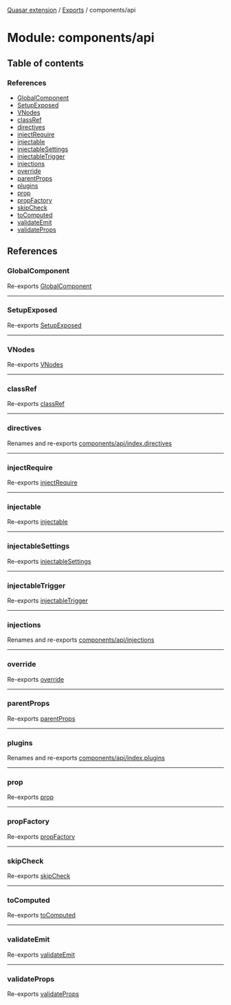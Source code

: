 [Quasar extension](../index.md) / [Exports](../modules.md) / components/api

# Module: components/api

## Table of contents

### References

- [GlobalComponent](components_api.md#globalcomponent)
- [SetupExposed](components_api.md#setupexposed)
- [VNodes](components_api.md#vnodes)
- [classRef](components_api.md#classref)
- [directives](components_api.md#directives)
- [injectRequire](components_api.md#injectrequire)
- [injectable](components_api.md#injectable)
- [injectableSettings](components_api.md#injectablesettings)
- [injectableTrigger](components_api.md#injectabletrigger)
- [injections](components_api.md#injections)
- [override](components_api.md#override)
- [parentProps](components_api.md#parentprops)
- [plugins](components_api.md#plugins)
- [prop](components_api.md#prop)
- [propFactory](components_api.md#propfactory)
- [skipCheck](components_api.md#skipcheck)
- [toComputed](components_api.md#tocomputed)
- [validateEmit](components_api.md#validateemit)
- [validateProps](components_api.md#validateprops)

## References

### GlobalComponent

Re-exports [GlobalComponent](../interfaces/components_api_misc.GlobalComponent.md)

___

### SetupExposed

Re-exports [SetupExposed](components_api_misc.md#setupexposed)

___

### VNodes

Re-exports [VNodes](components_api_misc.md#vnodes)

___

### classRef

Re-exports [classRef](components_api_misc.md#classref)

___

### directives

Renames and re-exports [components/api/index.directives](components_api_index_directives.md)

___

### injectRequire

Re-exports [injectRequire](components_api_misc.md#injectrequire)

___

### injectable

Re-exports [injectable](components_api_misc.md#injectable)

___

### injectableSettings

Re-exports [injectableSettings](components_api_misc.md#injectablesettings)

___

### injectableTrigger

Re-exports [injectableTrigger](components_api_misc.md#injectabletrigger)

___

### injections

Renames and re-exports [components/api/injections](components_api_injections.md)

___

### override

Re-exports [override](components_api_misc.md#override)

___

### parentProps

Re-exports [parentProps](components_api_misc.md#parentprops)

___

### plugins

Renames and re-exports [components/api/index.plugins](components_api_index_plugins.md)

___

### prop

Re-exports [prop](components_api_misc.md#prop)

___

### propFactory

Re-exports [propFactory](components_api_misc.md#propfactory)

___

### skipCheck

Re-exports [skipCheck](components_api_misc.md#skipcheck)

___

### toComputed

Re-exports [toComputed](components_api_misc.md#tocomputed)

___

### validateEmit

Re-exports [validateEmit](components_api_misc.md#validateemit)

___

### validateProps

Re-exports [validateProps](components_api_misc.md#validateprops)
